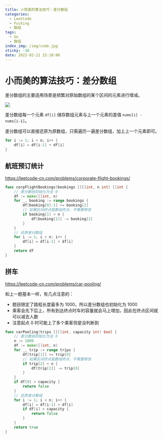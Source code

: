```yaml
---
title: 小而美的算法技巧：差分数组
categories:
  - LeetCode
  - Fucking
  - 数组
tags:
  - Go
  - 数组
index_img: /img/code.jpg
sticky: -10
date: 2022-02-21 15:10:00
---
```


# 小而美的算法技巧：差分数组

差分数组的主要适用场景是频繁对原始数组的某个区间的元素进行增减。

![](https://labuladong.gitee.io/algo/images/%e5%b7%ae%e5%88%86%e6%95%b0%e7%bb%84/2.jpeg)

差分数组每一个元素 `df[i]` 储存数组元素与上一个元素的差值 `nums[i] - nums[i-1]`。

差分数组可以直接还原为原数组，只需遍历一遍差分数组，加上上一个元素即可。

```go
for i := 1; i < n; i++ {
    df[i] = df[i-1] + df[i]
}
```

## 航班预订统计

https://leetcode-cn.com/problems/corporate-flight-bookings/

```go
func corpFlightBookings(bookings [][]int, n int) []int {
    // 差分数组初始化为全 0
    df := make([]int, n)
    for _, booking := range bookings {
        df[booking[0]-1] += booking[2]
        // 如果区间终点是数组终点，不需要修改
        if booking[1] < n {
            df[booking[1]] -= booking[2]
        }
    }
    // 还原差分数组
    for i := 1; i < n; i++ {
        df[i] = df[i-1] + df[i]
    }
    return df
}
```
## 拼车

https://leetcode-cn.com/problems/car-pooling/

和上一题基本一样，有几点注意的：
+ 题目限定了路程长度最多为 1000，所以差分数组也初始化为 1000
+ 乘客会先下后上，所有到达终点时车的容量就会马上增加，因此在终点区间就可以减去人数
+ 注意起点 0 时可能上了多个乘客但是没判断到

```go
func carPooling(trips [][]int, capacity int) bool {
    // 差分数组初始化为全 0
    n := 1000
    df := make([]int, n)
    for _, trip := range trips {
        df[trip[1]] += trip[0]
        // 如果区间终点是数组终点，不需要修改
        if trip[2] < n {
            df[trip[2]] -= trip[0]
        }
    }
    if df[0] > capacity {
        return false
    }
    // 还原差分数组
    for i := 1; i < n; i++ {
        df[i] = df[i-1] + df[i]
        if df[i] > capacity {
            return false
        }
    }
    return true
}
```